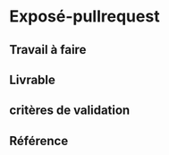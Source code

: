 # Exposé-pullrequest


## Travail à faire 


## Livrable  


## critères de validation 



## Référence
